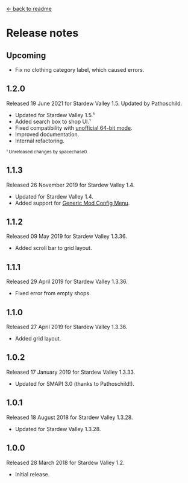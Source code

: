 ﻿﻿[← back to readme](README.md)

# Release notes
## Upcoming
* Fix no clothing category label, which caused errors.

## 1.2.0
Released 19 June 2021 for Stardew Valley 1.5. Updated by Pathoschild.

* Updated for Stardew Valley 1.5.¹
* Added search box to shop UI.¹
* Fixed compatibility with [unofficial 64-bit mode](https://stardewvalleywiki.com/Modding:Migrate_to_64-bit_on_Windows).
* Improved documentation.
* Internal refactoring.

<sup>¹ Unreleased changes by spacechase0.</sup>

## 1.1.3
Released 26 November 2019 for Stardew Valley 1.4.

* Updated for Stardew Valley 1.4.
* Added support for [Generic Mod Config Menu](https://www.nexusmods.com/stardewvalley/mods/5098).

## 1.1.2
Released 09 May 2019 for Stardew Valley 1.3.36.

* Added scroll bar to grid layout.

## 1.1.1
Released 29 April 2019 for Stardew Valley 1.3.36.

* Fixed error from empty shops.

## 1.1.0
Released 27 April 2019 for Stardew Valley 1.3.36.

* Added grid layout.

## 1.0.2
Released 17 January 2019 for Stardew Valley 1.3.33.

* Updated for SMAPI 3.0 (thanks to Pathoschild!).


## 1.0.1
Released 18 August 2018 for Stardew Valley 1.3.28.

* Updated for Stardew Valley 1.3.28.

## 1.0.0
Released 28 March 2018 for Stardew Valley 1.2.

* Initial release.
